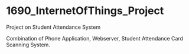 # 1690_InternetOfThings_Project
Project on Student Attendance System 

Combination of Phone Application, Webserver, Student Attendance Card Scanning System.
